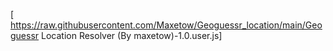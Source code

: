 [ https://raw.githubusercontent.com/Maxetow/Geoguessr_location/main/Geoguessr Location Resolver (By maxetow)-1.0.user.js]
